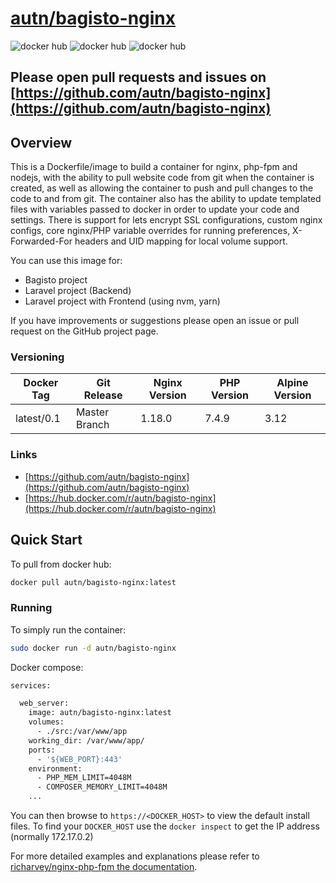 # [autn/bagisto-nginx](https://github.com/autn/bagisto-nginx)

![docker hub](https://img.shields.io/docker/cloud/build/autn/bagisto-nginx.svg?style=flat-square)
![docker hub](https://img.shields.io/docker/pulls/autn/bagisto-nginx.svg?style=flat-square)
![docker hub](https://img.shields.io/docker/stars/autn/bagisto-nginx.svg?style=flat-square)

## Please open pull requests and issues on [https://github.com/autn/bagisto-nginx](https://github.com/autn/bagisto-nginx)

## Overview

This is a Dockerfile/image to build a container for nginx, php-fpm and nodejs, with the ability to pull website code from git when the container is created, as well as allowing the container to push and pull changes to the code to and from git. The container also has the ability to update templated files with variables passed to docker in order to update your code and settings. There is support for lets encrypt SSL configurations, custom nginx configs, core nginx/PHP variable overrides for running preferences, X-Forwarded-For headers and UID mapping for local volume support.

You can use this image for:

- Bagisto project
- Laravel project (Backend)
- Laravel project with Frontend (using nvm, yarn)

If you have improvements or suggestions please open an issue or pull request on the GitHub project page.

### Versioning

| Docker Tag | Git Release | Nginx Version | PHP Version | Alpine Version |
|-----|-------|-----|--------|--------|
| latest/0.1 | Master Branch |1.18.0 | 7.4.9 | 3.12 |

### Links

- [https://github.com/autn/bagisto-nginx](https://github.com/autn/bagisto-nginx)
- [https://hub.docker.com/r/autn/bagisto-nginx](https://hub.docker.com/r/autn/bagisto-nginx)

## Quick Start

To pull from docker hub:

```BASH
docker pull autn/bagisto-nginx:latest
```

### Running

To simply run the container:

```BASH
sudo docker run -d autn/bagisto-nginx
```

Docker compose:

```BASH
services:

  web_server:
    image: autn/bagisto-nginx:latest
    volumes:
      - ./src:/var/www/app
    working_dir: /var/www/app/
    ports:
      - '${WEB_PORT}:443'
    environment:
      - PHP_MEM_LIMIT=4048M
      - COMPOSER_MEMORY_LIMIT=4048M
    ...
```

You can then browse to ```https://<DOCKER_HOST>``` to view the default install files. To find your ```DOCKER_HOST``` use the ```docker inspect``` to get the IP address (normally 172.17.0.2)

For more detailed examples and explanations please refer to [richarvey/nginx-php-fpm the documentation](https://github.com/richarvey/nginx-php-fpm/blob/master/README.md#documentation).
